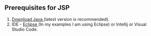 ## Prerequisites for JSP
1. <a href="https://www.oracle.com/in/java/technologies/downloads/" > Download Java </a> (latest version is recommended).
2. IDE - <a href ="https://www.eclipse.org/downloads/" > Eclipse </a> (In my examples I am using Eclipse) or Intellij or Visual Studio Code.
